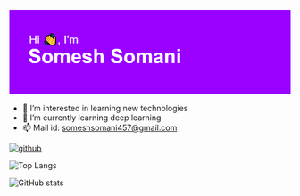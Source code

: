 ![Header](https://github.com/somesh4545/trial/blob/main/download.png "Header")
- 👀 I’m interested in learning new technologies
- 🌱 I’m currently learning deep learning
- 📫 Mail id: someshsomani457@gmail.com


[<img src='https://cdn.jsdelivr.net/npm/simple-icons@3.0.1/icons/github.svg' alt='github' height='40'>](https://github.com/somesh4545)  

![Top Langs](https://github-readme-stats.vercel.app/api/top-langs/?username=somesh4545)

![GitHub stats](https://github-readme-stats.vercel.app/api?username=somesh4545&show_icons=true)  
